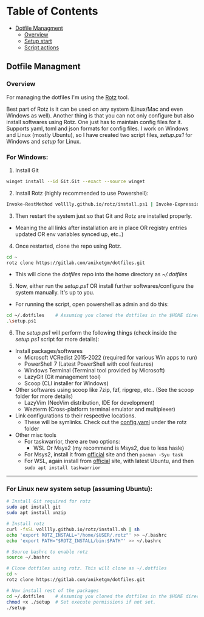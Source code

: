 # Table of Contents

- [Dotfile Managment](#dotfile-managment)
  - [Overview](#overview)
  - [Setup start](#setup-start)
  - [Script actions](#script-actions)

## Dotfile Managment

### Overview

For managing the dotfiles I'm using the [Rotz](https://github.com/volllly/rotz) tool.

Best part of Rotz is it can be used on any system (Linux/Mac and even Windows as well).
Another thing is that you can not only configure but also install softwares using Rotz.
One just has to maintain config files for it. Supports yaml, toml and json formats for config files.
I work on Windows and Linux (mostly Ubuntu), so I have created two script files, _setup.ps1_ for Windows and _setup_ for Linux.

### For Windows:

1. Install Git

```sh
winget install --id Git.Git --exact --source winget
```

2. Install Rotz (highly recommended to use Powershell):

```sh
Invoke-RestMethod volllly.github.io/rotz/install.ps1 | Invoke-Expression
```

3. Then restart the system just so that Git and Rotz are installed properly.

- Meaning the all links after installation are in place OR registry entries updated OR env variables synced up, etc..)

4. Once restarted, clone the repo using Rotz.

```sh
cd ~
rotz clone https://gitlab.com/aniketgm/dotfiles.git
```

- This will clone the _dotfiles_ repo into the home directory as _~/.dotfiles_

5. Now, either run the _setup.ps1_ OR install further softwares/configure the system manually. It's up to you.

- For running the script, open powershell as admin and do this:

```sh
cd ~/.dotfiles    # Assuming you cloned the dotfiles in the $HOME directory
.\setup.ps1
```

6. The _setup.ps1_ will perform the following things (check inside the _setup.ps1_ script for more details):

- Install packages/softwares
  - Microsoft VCRedist 2015-2022 (required for various Win apps to run)
  - PowerShell 7 (Latest PowerShell with cool features)
  - Windows Terminal (Terminal tool provided by Microsoft)
  - LazyGit (Git management tool)
  - Scoop (CLI installer for Windows)
- Other softwares using scoop like 7zip, fzf, ripgrep, etc.. (See the scoop folder for more details)
  - LazyVim (NeoVim distribution, IDE for development)
  - Wezterm (Cross-platform terminal emulator and multiplexer)
- Link configurations to their respective locations.
  - These will be symlinks. Check out the [config.yaml](https://gitlab.com/aniketgm/dotfiles/-/blob/main/rotz/config.yaml) under the rotz folder
- Other misc tools
  - For taskwarrior, there are two options:
    - WSL Or Msys2 (my recommend is Msys2, due to less hasle)
  - For Msys2, install it from [official](https://www.msys2.org) site and then `pacman -Syu task`
  - For WSL, again install from [official](https://learn.microsoft.com/en-us/windows/wsl/install) site, with latest Ubuntu, and then `sudo apt install taskwarrior`
----

### For Linux new system setup (assuming Ubuntu):

```sh
# Install Git required for rotz
sudo apt install git
sudo apt install unzip

# Install rotz
curl -fsSL volllly.github.io/rotz/install.sh | sh
echo 'export ROTZ_INSTALL="/home/$USER/.rotz"' >> ~/.bashrc
echo 'export PATH="$ROTZ_INSTALL/bin:$PATH"' >> ~/.bashrc

# Source bashrc to enable rotz
source ~/.bashrc

# Clone dotfiles using rotz. This will clone as ~/.dotfiles
cd ~
rotz clone https://gitlab.com/aniketgm/dotfiles.git

# Now install rest of the packages
cd ~/.dotfiles    # Assuming you cloned the dotfiles in the $HOME directory
chmod +x ./setup  # Set execute permissions if not set.
./setup
```
